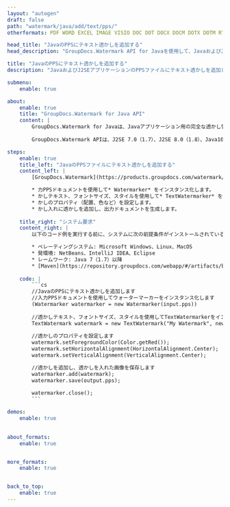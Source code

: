 ```yaml
---
layout: "autogen"
draft: false
path: "watermark/java/add/text/pps/"
otherformats: PDF WORD EXCEL IMAGE VISIO DOC DOT DOCX DOCM DOTX DOTM RTF TXT XLSX XLSM XLTM XLT XLTX XLS XLSB XLAM SXC PPTX PPTM PPSX PPSM POTM POT POTX PPT ODT BMP GIF JPEG JP2 PNG TIFF WEBP VSD VDX VSDX VSTX VSX VSSX VSDM VSSM VSTM VTX VDW VSS VST

head_title: "JavaのPPSにテキスト透かしを追加する"
head_description: "GroupDocs.Watermark API for Javaを使用して、JavaおよびJ2SEアプリケーションのPPSファイルにテキスト透かしを追加するJavaライブラリ"

title: "JavaのPPSにテキスト透かしを追加する"
description: "JavaおよびJ2SEアプリケーションのPPSファイルにテキスト透かしを追加します。必要に応じて、透かしのサイズ、フォントタイプ、回転角度、およびドキュメントページ上の透かしの位置を管理します。"

submenu:
    enable: true

about:
    enable: true
    title: "GroupDocs.Watermark for Java API"
    content: |
        GroupDocs.Watermark for Javaは、Javaアプリケーション用の完全な透かし管理ソリューションです。開発者は、次のような透かし操作操作をすばやく実行できます。すべての一般的なファイル形式のドキュメント内から、さまざまな種類の透かしを追加、編集、検索、および削除します。 PDF、Microsoft Word、Excel、PowerPoint、Visio、Eメール、画像形式など、さまざまなドキュメントのテキストと画像の透かしの操作をサポートしています。
        
        GroupDocs.Watermark APIは、J2SE 7.0（1.7）、J2SE 8.0（1.8）、Java10を含むすべての主要なオペレーティングシステムとJavaバージョンで十分にサポートされています。

steps:
    enable: true
    title_left: "JavaのPPSファイルにテキスト透かしを追加する"
    content_left: |
        [GroupDocs.Watermark](https://products.groupdocs.com/watermark/java/)を使用すると、Java開発者は、いくつかの簡単な手順を実装することで、アプリケーションにテキスト透かしを簡単に追加できます。

        * 力PPSドキュメントを使用して* Watermarker* をインスタンス化します。
        * かしテキスト、フォントサイズ、スタイルを使用して* TextWatermarker* を初期化します。
        * かしのプロパティ（配置、色など）を設定します。
        * かし入れに透かしを追加し、出力ドキュメントを生成します。
        
    title_right: "システム要求"
    content_right: |
        以下のコード例を実行する前に、システムに次の前提条件がインストールされていることを確認してください。

        * ペレーティングシステム: Microsoft Windows、Linux、MacOS
        * 発環境: NetBeans、IntelliJ IDEA、Eclipse
        * レームワーク: Java 7（1.7）以降
        * [Maven](https://repository.groupdocs.com/webapp/#/artifacts/browse/tree/General/repo/com/groupdocs/groupdocs-watermark)から最新バージョンのGroupDocs.WatermarkforJavaをダウンロードします。
        
    code: |
        ```cs
        //JavaのPPSにテキスト透かしを追加します
        //入力PPSドキュメントを使用してウォーターマーカーをインスタンス化します
        (Watermarker watermarker = new Watermarker(input.pps))
        
        //透かしテキスト、フォントサイズ、スタイルを使用してTextWatermarkerをインスタンス化します
        TextWatermark watermark = new TextWatermark("My Watermark", new Font("Arial", 36));
            
        //透かしのプロパティを設定します
        watermark.setForegroundColor(Color.getRed());
        watermark.setHorizontalAlignment(HorizontalAlignment.Center);
        watermark.setVerticalAlignment(VerticalAlignment.Center);

        //透かしを追加し、透かしを入れた画像を保存します
        watermarker.add(watermark);
        watermarker.save(output.pps);
        
        watermarker.close();
        ```        

demos:
    enable: true
        

about_formats:
    enable: true


more_formats:
    enable: true


back_to_top:
    enable: true
---
```

